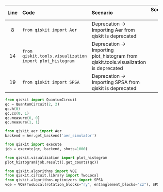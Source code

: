 | Line | Code | Scenario | Scenario Id | Reference | Artifact | Refactoring |
| :--: | :--- | :------- | :---------: | :-------: | :------- | :---------- |
| 8 | `from qiskit import Aer` | Deprecation -> Importing Aer from qiskit is deprecated | * | internal | Aer | `from qiskit_aer import Aer` |
| 14 | `from qiskit.tools.visualization import plot_histogram` | Deprecation -> Importing plot_histogram from qiskit.tools.visualization is deprecated | * | internal | plot_histogram | `from qiskit.visualization import plot_histogram` |
| 19 | `from qiskit import SPSA` | Deprecation -> Importing SPSA from qiskit is deprecated | * | internal | SPSA | `from qiskit.algorithms.optimizers import SPSA` |

```python
from qiskit import QuantumCircuit
qc = QuantumCircuit(2, 2)
qc.h(0)
qc.cx(0, 1)
qc.measure(0, 0)
qc.measure(1, 1)

from qiskit_aer import Aer
backend = Aer.get_backend('aer_simulator')

from qiskit import execute
job = execute(qc, backend, shots=1000)

from qiskit.visualization import plot_histogram
plot_histogram(job.result().get_counts(qc))

from qiskit.algorithms import VQE
from qiskit.circuit.library import TwoLocal
from qiskit.algorithms.optimizers import SPSA
vqe = VQE(TwoLocal(rotation_blocks="ry", entanglement_blocks="cz"), SPSA())
```